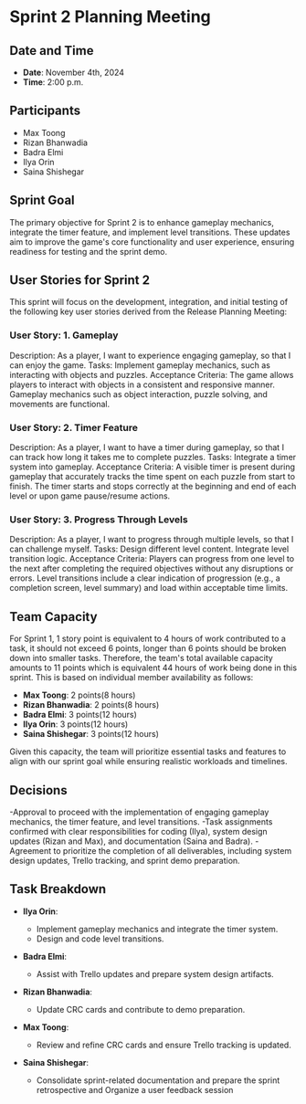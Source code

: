 # Sprint 2 Planning Meeting

## Date and Time
- **Date**: November 4th, 2024
- **Time**: 2:00 p.m.

## Participants
- Max Toong
- Rizan Bhanwadia
- Badra Elmi
- Ilya Orin
- Saina Shishegar

## Sprint Goal
The primary objective for Sprint 2 is to enhance gameplay mechanics, integrate the timer feature, and implement level transitions. These updates aim to improve the game's core functionality and user experience, ensuring readiness for testing and the sprint demo.

## User Stories for Sprint 2
This sprint will focus on the development, integration, and initial testing of the following key user stories derived from the Release Planning Meeting:

### User Story: 1. Gameplay
Description:
As a player, I want to experience engaging gameplay, so that I can enjoy the game.
Tasks:
Implement gameplay mechanics, such as interacting with objects and puzzles.
Acceptance Criteria:
The game allows players to interact with objects in a consistent and responsive manner.
Gameplay mechanics such as object interaction, puzzle solving, and movements are functional.

  

### User Story: 2. Timer Feature
Description:
As a player, I want to have a timer during gameplay, so that I can track how long it takes me to complete puzzles.
Tasks:
Integrate a timer system into gameplay.
Acceptance Criteria:
A visible timer is present during gameplay that accurately tracks the time spent on each puzzle from start to finish.
The timer starts and stops correctly at the beginning and end of each level or upon game pause/resume actions.


### User Story: 3. Progress Through Levels
Description:
As a player, I want to progress through multiple levels, so that I can challenge myself.
Tasks:
Design different level content.
Integrate level transition logic.
Acceptance Criteria:
Players can progress from one level to the next after completing the required objectives without any disruptions or errors.
Level transitions include a clear indication of progression (e.g., a completion screen, level summary) and load within acceptable time limits.


## Team Capacity
For Sprint 1, 1 story point is equivalent to 4 hours of work contributed to a task, it should not exceed 6 points, longer than 6 points should be broken down into smaller tasks. Therefore, the team's total available capacity amounts to 11 points which is equivalent 44 hours of work being done in this sprint. This is based on individual member availability as follows:

- **Max Toong**: 2 points(8 hours) 
- **Rizan Bhanwadia**: 2 points(8 hours) 
- **Badra Elmi**: 3 points(12 hours)
- **Ilya Orin**: 3 points(12 hours)
- **Saina Shishegar**: 3 points(12 hours)

Given this capacity, the team will prioritize essential tasks and features to align with our sprint goal while ensuring realistic workloads and timelines.

## Decisions
-Approval to proceed with the implementation of engaging gameplay mechanics, the timer feature, and level transitions.
-Task assignments confirmed with clear responsibilities for coding (Ilya), system design updates (Rizan and Max), and documentation (Saina and Badra).
-Agreement to prioritize the completion of all deliverables, including system design updates, Trello tracking, and sprint demo preparation.


## Task Breakdown
- **Ilya Orin**:
  - Implement gameplay mechanics and integrate the timer system.
  - Design and code level transitions.

- **Badra Elmi**:
  - Assist with Trello updates and prepare system design artifacts.

- **Rizan Bhanwadia**:
  - Update CRC cards and contribute to demo preparation.

- **Max Toong**:
  - Review and refine CRC cards and ensure Trello tracking is updated.

- **Saina Shishegar**:
  - Consolidate sprint-related documentation and prepare the sprint retrospective and Organize a user feedback session


